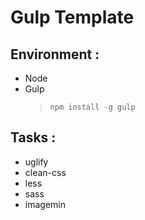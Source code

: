 Gulp Template
===

Environment :
---
 - Node
 - Gulp
   > `npm install -g gulp`


Tasks :
---
 - uglify
 - clean-css
 - less
 - sass
 - imagemin
